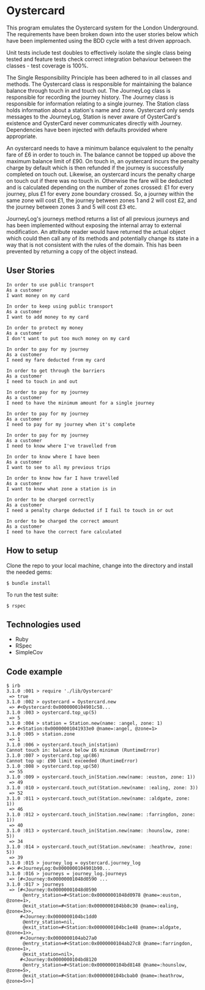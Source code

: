 # Oystercard

This program emulates the Oystercard system for the London Underground. The requirements have been broken down into the user stories below which have been implemented using the BDD cycle with a test driven approach.

Unit tests include test doubles to effectively isolate the single class being tested and feature tests check correct integration behaviour between the classes - test coverage is 100%.

The Single Responsibility Principle has been adhered to in all classes and methods. The Oystercard class is responsible for maintaining the balance balance through touch in and touch out. The JourneyLog class is responsible for recording the journey history. The Journey class is responsible for information relating to a single journey. The Station class holds information about a station's name and zone.
Oystercard only sends messages to the JourneyLog, Station is never aware of OysterCard's existence and OysterCard never communicates directly with Journey. Dependencies have been injected with defaults provided where appropriate.

An oystercard needs to have a minimum balance equivalent to the penalty fare of £6 in order to touch in. The balance cannot be topped up above the maximum balance limit of £90. On touch in, an oystercard incurs the penalty charge by default which is then refunded if the journey is successfully completed on touch out. Likewise, an oystercard incurs the penalty charge on touch out if there was no touch in.   Otherwise the fare will be deducted and is calculated depending on the number of zones crossed: £1 for every journey, plus £1 for every zone boundary crossed. So, a journey within the same zone will cost £1, the journey between zones 1 and 2 will cost £2, and the journey between zones 3 and 5 will cost £3 etc.

JourneyLog's journeys method returns a list of all previous journeys and has been implemented without exposing the internal array to external modification. An attribute reader would have returned the actual object which could then call any of its methods and potentially change its state in a way that is not consistent with the rules of the domain. This has been prevented by returning a copy of the object instead.

## User Stories
```
In order to use public transport
As a customer
I want money on my card

In order to keep using public transport
As a customer
I want to add money to my card

In order to protect my money
As a customer
I don't want to put too much money on my card

In order to pay for my journey
As a customer
I need my fare deducted from my card

In order to get through the barriers
As a customer
I need to touch in and out

In order to pay for my journey
As a customer
I need to have the minimum amount for a single journey

In order to pay for my journey
As a customer
I need to pay for my journey when it's complete

In order to pay for my journey
As a customer
I need to know where I've travelled from

In order to know where I have been
As a customer
I want to see to all my previous trips

In order to know how far I have travelled
As a customer
I want to know what zone a station is in

In order to be charged correctly
As a customer
I need a penalty charge deducted if I fail to touch in or out

In order to be charged the correct amount
As a customer
I need to have the correct fare calculated
```

## How to setup

Clone the repo to your local machine, change into the directory and install the needed gems:
```
$ bundle install
```

To run the test suite:
```
$ rspec
```

## Technologies used
- Ruby
- RSpec
- SimpleCov

## Code example
```
$ irb
3.1.0 :001 > require './lib/Oystercard'
 => true
3.1.0 :002 > oystercard = Oystercard.new
 => #<Oystercard:0x0000000104901c58...
3.1.0 :003 > oystercard.top_up(5)
 => 5
3.1.0 :004 > station = Station.new(name: :angel, zone: 1)
 => #<Station:0x00000001041933e0 @name=:angel, @zone=1>
3.1.0 :005 > station.zone
 => 1
3.1.0 :006 > oystercard.touch_in(station)
Cannot touch in: balance below £6 minimum (RuntimeError)
3.1.0 :007 > oystercard.top_up(86)
Cannot top up: £90 limit exceeded (RuntimeError)
3.1.0 :008 > oystercard.top_up(50)
 => 55
3.1.0 :009 > oystercard.touch_in(Station.new(name: :euston, zone: 1))
 => 49
3.1.0 :010 > oystercard.touch_out(Station.new(name: :ealing, zone: 3))
 => 52
3.1.0 :011 > oystercard.touch_out(Station.new(name: :aldgate, zone: 1))
 => 46
3.1.0 :012 > oystercard.touch_in(Station.new(name: :farringdon, zone: 1))
 => 40
3.1.0 :013 > oystercard.touch_in(Station.new(name: :hounslow, zone: 5))
 => 34
3.1.0 :014 > oystercard.touch_out(Station.new(name: :heathrow, zone: 5))
 => 39
3.1.0 :015 > journey_log = oystercard.journey_log
 => #<JourneyLog:0x0000000104901b90...
3.1.0 :016 > journeys = journey_log.journeys
 => [#<Journey:0x00000001048d0590 ...                                                                     
3.1.0 :017 > journeys
 => [#<Journey:0x00000001048d0590                                                                        
      @entry_station=#<Station:0x00000001048d0978 @name=:euston, @zone=1>,                               
      @exit_station=#<Station:0x0000000104bb8c30 @name=:ealing, @zone=3>>,                               
     #<Journey:0x0000000104bc1dd0                                                                        
      @entry_station=nil,                                                 
      @exit_station=#<Station:0x0000000104bc1e48 @name=:aldgate, @zone=1>>,
     #<Journey:0x0000000104ab27a0                                       
      @entry_station=#<Station:0x0000000104ab27c8 @name=:farringdon, @zone=1>,
      @exit_station=nil>,                                               
     #<Journey:0x0000000104bd8120                                       
      @entry_station=#<Station:0x0000000104bd8148 @name=:hounslow, @zone=5>,
      @exit_station=#<Station:0x0000000104bcbab0 @name=:heathrow, @zone=5>>]
 ```                                                                     
